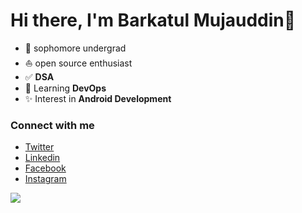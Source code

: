 # Hi there, I'm Barkatul Mujauddin👋

- 🏫 sophomore undergrad
- ⛵ open source enthusiast
- ✅ **DSA**
- 🌱 Learning **DevOps**
- ✨ Interest in **Android Development**

### Connect with me

- [Twitter](https://twitter.com/barkatul_20)
- [Linkedin](https://www.linkedin.com/in/barkatul-mujauddin-3a67771b8/)
- [Facebook](https://www.facebook.com/barkatul.20)
- [Instagram](https://www.instagram.com/barkatul.20/)


<img 
   src="https://github-readme-stats.vercel.app/api?username=barkatul&show_icons=true&theme=tokyonight" 
/>
<!---
barkatul/barkatul is a ✨ special ✨ repository because its `README.md` (this file) appears on your GitHub profile.
You can click the Preview link to take a look at your changes.
--->

